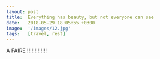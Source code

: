 ```yaml
---
layout: post
title:  Everything has beauty, but not everyone can see
date:   2018-05-29 18:05:55 +0300
image:  '/images/12.jpg'
tags:   [travel, rest]
---
```


A FAIRE !!!!!!!!!!!!!